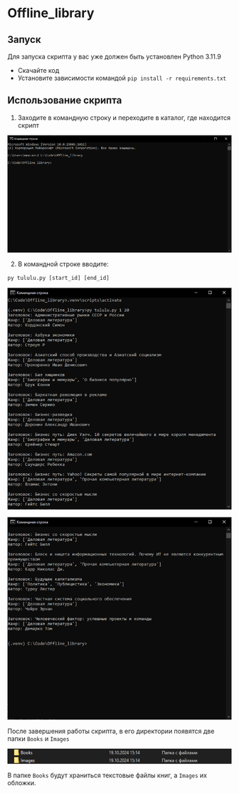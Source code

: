 # Offline_library

## Запуск

Для запуска скрипта у вас уже должен быть установлен Python 3.11.9

- Скачайте код
- Установите зависимости командой `pip install -r requirements.txt`

## Использование скрипта

1. Заходите в командную строку и переходите в каталог, где находится скрипт

![Подготовка к работе](/IMG_README/1.png)

2. В командной строке вводите:

```python
py tululu.py [start_id] [end_id]
```

![Запуск скрипта](/IMG_README/2.png)

![Работа скрипта](/IMG_README/3.png)

После завершения работы скрипта, в его директории появятся две папки ``` Books ``` и ``` Images ```

![Успешная работа скрипта](/IMG_README/4.png)

В папке ``` Books ``` будут храниться текстовые файлы книг, а ``` Images ``` их обложки.